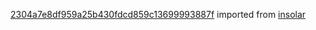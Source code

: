 [2304a7e8df959a25b430fdcd859c13699993887f](https://github.com/insolar/insolar/commit/2304a7e8df959a25b430fdcd859c13699993887f) imported from [insolar](https://github.com/insolar/insolar)
